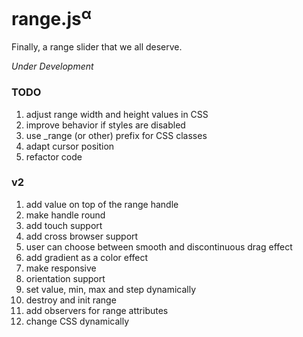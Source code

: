 # range.js<sup>α</sup>
Finally, a range slider that we all deserve.

_Under Development_

### TODO


1. adjust range width and height values in CSS
2. improve behavior if styles are disabled
3. use _range (or other) prefix for CSS classes
4. adapt cursor position
5. refactor code


### v2

1. add value on top of the range handle
2. make handle round
3. add touch support
4. add cross browser support
5. user can choose between smooth and discontinuous drag effect
6. add gradient as a color effect
7. make responsive
8. orientation support
9. set value, min, max and step dynamically
10. destroy and init range
11. add observers for range attributes 
12. change CSS dynamically

